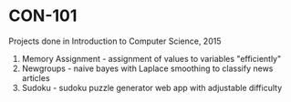 # CON-101
Projects done in Introduction to Computer Science, 2015
1. Memory Assignment - assignment of values to variables "efficiently"
2. Newgroups - naive bayes with Laplace smoothing to classify news articles
3. Sudoku - sudoku puzzle generator web app with adjustable difficulty
